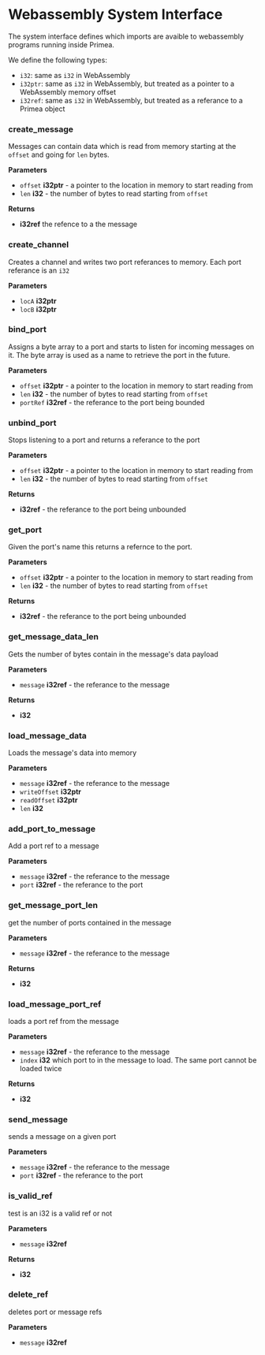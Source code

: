 # Webassembly System Interface

The system interface defines which imports are avaible to webassembly programs
running inside Primea.

We define the following types:
- `i32`: same as `i32` in WebAssembly
- `i32ptr`: same as `i32` in WebAssembly, but treated as a pointer to a WebAssembly memory offset
- `i32ref`: same as `i32` in WebAssembly, but treated as a referance to a Primea object

### create_message
Messages can contain data which is read from memory starting at the `offset`
and going for `len` bytes.

**Parameters**

* `offset`  **i32ptr** - a pointer to the location in memory to start reading from
* `len` **i32** - the number of bytes to read starting from `offset`

**Returns**

* **i32ref** the refence to a the message 

### create_channel
Creates a channel and writes two port referances to memory. Each port referance
is an `i32`

**Parameters**

* `locA` **i32ptr**
* `locB` **i32ptr** 

### bind_port
Assigns a byte array to a port and starts to listen for incoming messages on it.
The byte array is used as a name to retrieve the port in the future.

**Parameters**

* `offset`  **i32ptr** - a pointer to the location in memory to start reading from
* `len` **i32** - the number of bytes to read starting from `offset`
* `portRef` **i32ref** - the referance to the port being bounded

### unbind_port
Stops listening to a port and returns a referance to the port

**Parameters**

* `offset`  **i32ptr** - a pointer to the location in memory to start reading from
* `len` **i32** - the number of bytes to read starting from `offset`

**Returns**

* **i32ref** - the referance to the port being unbounded

### get_port
Given the port's name this returns a refernce to the port. 

**Parameters**

* `offset`  **i32ptr** - a pointer to the location in memory to start reading from
* `len` **i32** - the number of bytes to read starting from `offset`

**Returns**

* **i32ref** - the referance to the port being unbounded

### get_message_data_len
Gets the number of bytes contain in the message's data payload

**Parameters**
* `message` **i32ref** - the referance to the message

**Returns**
* **i32**

### load_message_data
Loads the message's data into memory

**Parameters**
* `message` **i32ref** - the referance to the message
* `writeOffset` **i32ptr**
* `readOffset` **i32ptr**
* `len` **i32**

### add_port_to_message
Add a port ref to a message

**Parameters**
* `message` **i32ref** - the referance to the message
* `port` **i32ref** - the referance to the port


### get_message_port_len
get the number of ports contained in the message

**Parameters**
* `message` **i32ref** - the referance to the message

**Returns**
* **i32**

### load_message_port_ref
loads a port ref from the message

**Parameters**
* `message` **i32ref** - the referance to the message
* `index` **i32** which port to in the message to load. The same port cannot be loaded twice

**Returns**
* **i32**

### send_message
sends a message on a given port

**Parameters**
* `message` **i32ref** - the referance to the message
* `port` **i32ref** - the referance to the port

### is_valid_ref
test is an i32 is a valid ref or not

**Parameters**
* `message` **i32ref**

**Returns**
* **i32**

### delete_ref
deletes port or message refs 

**Parameters**
* `message` **i32ref**
